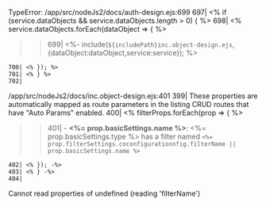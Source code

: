 TypeError: /app/src/nodeJs2/docs/auth-design.ejs:699
697| <% if (service.dataObjects && service.dataObjects.length > 0) { %>
698| <% service.dataObjects.forEach(dataObject => { %>

> > 699| <%- include(`${includePath}inc.object-design.ejs`, {dataObject:dataObject,service:service}); %>

    700| <% }); %>
    701| <% } %>
    702|

/app/src/nodeJs2/docs/inc.object-design.ejs:401
399| These properties are automatically mapped as route parameters in the listing CRUD routes that have "Auto Params" enabled.
400| <% filterProps.forEach(prop => { %>

> > 401| - **<%= prop.basicSettings.name %>**: <%= prop.basicSettings.type %> has a filter named `<%= prop.filterSettings.coconfigurationnfig.filterName || prop.basicSettings.name %>`

    402| <% }); -%>
    403| <% } -%>
    404|

Cannot read properties of undefined (reading 'filterName')

